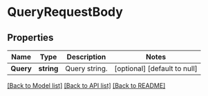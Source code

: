 # QueryRequestBody

## Properties
Name | Type | Description | Notes
------------ | ------------- | ------------- | -------------
**Query** | **string** | Query string. | [optional] [default to null]

[[Back to Model list]](../README.md#documentation-for-models) [[Back to API list]](../README.md#documentation-for-api-endpoints) [[Back to README]](../README.md)

